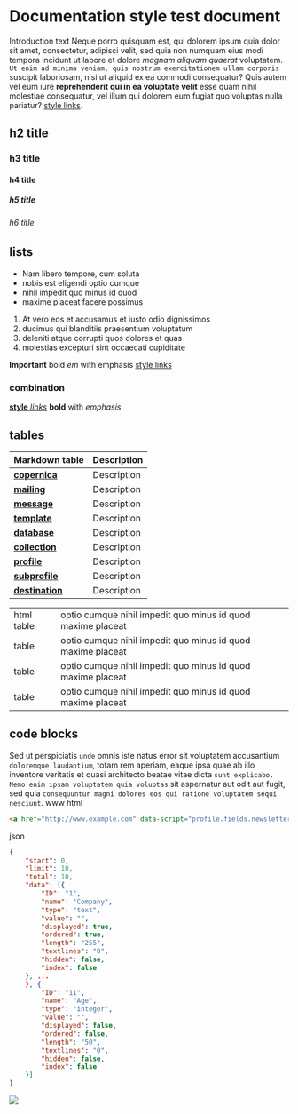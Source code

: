 # Documentation style test document

Introduction text Neque porro quisquam est, qui dolorem ipsum quia dolor sit amet, consectetur, adipisci velit, sed quia non numquam eius modi tempora incidunt ut labore et dolore *magnam aliquam quaerat* voluptatem. `Ut enim ad minima veniam, quis nostrum exercitationem ullam corporis` suscipit laboriosam, nisi ut aliquid ex ea commodi consequatur? Quis autem vel eum iure **reprehenderit qui in ea voluptate velit** esse quam nihil molestiae consequatur, vel illum qui dolorem eum fugiat quo voluptas nulla pariatur? [style links](style "style").

## h2 title
### h3 title
#### h4 title
##### h5 title
###### h6 title

## lists

- Nam libero tempore, cum soluta 
- nobis est eligendi optio cumque 
- nihil impedit quo minus id quod 
- maxime placeat facere possimus

1. At vero eos et accusamus et iusto odio dignissimos 
2. ducimus qui blanditiis praesentium voluptatum 
3. deleniti atque corrupti quos dolores et quas 
4. molestias excepturi sint occaecati cupiditate

**Important** bold
*em* with emphasis
[style links](style "style")

### combination

[**style** *links*](style "style")
**bold** with *emphasis*

## tables

| Markdown table                                        | Description
|-------------------------------------------------------|--------------------------------------|
| [**copernica**](./style)                              | Description                          |
| [**mailing**](./style)                                | Description                          |
| [**message**](./style)                                | Description                          |
| [**template**](./style)                               | Description                          |
| [**database**](./style)                               | Description                          |
| [**collection**](./style)                             | Description                          |
| [**profile**](./style)                                | Description                          |
| [**subprofile**](./style)                             | Description                          |
| [**destination**](./style)                            | Description                          |


<table>
    <tr>
        <td>html table</td>
        <td>optio cumque nihil impedit quo minus id quod maxime placeat</td>
    </tr>
    <tr>
        <td>table</td>
        <td>optio cumque nihil impedit quo minus id quod maxime placeat</td>
    </tr>
    <tr>
        <td>table</td>
        <td>optio cumque nihil impedit quo minus id quod maxime placeat</td>
    </tr>
    <tr>
        <td>table</td>
        <td>optio cumque nihil impedit quo minus id quod maxime placeat</td>
    </tr>
</table>


## code blocks

Sed ut perspiciatis `unde` omnis iste natus error sit voluptatem accusantium `doloremque laudantium`, totam rem aperiam, eaque ipsa quae ab illo inventore veritatis et quasi architecto beatae vitae dicta `sunt explicabo. Nemo enim ipsam voluptatem quia voluptas` sit aspernatur aut odit aut fugit, sed quia `consequuntur magni dolores eos qui ratione voluptatem sequi nesciunt`.
www
html
```html
<a href="http://www.example.com" data-script="profile.fields.newsletter = 'no';">Click here to unsubscribe</a>
```

json
```json
{
    "start": 0,
    "limit": 10,
    "total": 10,
    "data": [{
        "ID": "1",
        "name": "Company",
        "type": "text",
        "value": "",
        "displayed": true,
        "ordered": true,
        "length": "255",
        "textlines": "0",
        "hidden": false,
        "index": false
    }, ...
    }, {
        "ID": "11",
        "name": "Age",
        "type": "integer",
        "value": "",
        "displayed": false,
        "ordered": false,
        "length": "50",
        "textlines": "0",
        "hidden": false,
        "index": false
    }]
}
```

![](http://via.placeholder.com/895x150)

